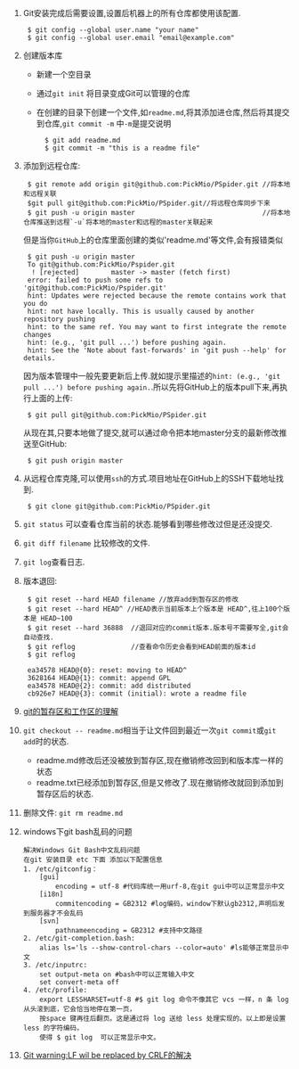 1. Git安装完成后需要设置,设置后机器上的所有仓库都使用该配置.

		$ git config --global user.name "your name"
		$ git config --global user.email "email@example.com"
2. 创建版本库
	- 新建一个空目录
	- 通过`git init` 将目录变成Git可以管理的仓库
	- 在创建的目录下创建一个文件,如`readme.md`,将其添加进仓库,然后将其提交到仓库,`git commit -m` 中`-m`是提交说明
			
			$ git add readme.md
			$ git commit -m "this is a readme file"

3. 添加到远程仓库:
		
		$ git remote add origin git@github.com:PickMio/PSpider.git //将本地和远程关联 
		$git pull git@github.com:PickMio/PSpider.git//将远程仓库同步下来
		$ git push -u origin master                                //将本地仓库推送到远程`-u`将本地的master和远程的master关联起来
	但是当你`GitHub`上的仓库里面创建的类似'readme.md'等文件,会有报错类似
		
		$ git push -u origin master
		To git@github.com:PickMio/Pspider.git
		 ! [rejected]        master -> master (fetch first)
		error: failed to push some refs to 'git@github.com:PickMio/Pspider.git'
		hint: Updates were rejected because the remote contains work that you do
		hint: not have locally. This is usually caused by another repository pushing
		hint: to the same ref. You may want to first integrate the remote changes
		hint: (e.g., 'git pull ...') before pushing again.
		hint: See the 'Note about fast-forwards' in 'git push --help' for details.
	因为版本管理中一般先要更新后上传.就如提示里描述的`hint: (e.g., 'git pull ...') before pushing again.`.所以先将GitHub上的版本pull下来,再执行上面的上传:
		
		$ git pull git@github.com:PickMio/PSpider.git
	从现在其,只要本地做了提交,就可以通过命令把本地master分支的最新修改推送至GitHub:

		$ git push origin master

4. 从远程仓库克隆,可以使用`ssh`的方式.项目地址在GitHub上的SSH下载地址找到.

		$ git clone git@github.com:PickMio/PSpider.git

5. `git status` 可以查看仓库当前的状态.能够看到哪些修改过但是还没提交.
6. `git diff filename` 比较修改的文件.
7. `git log`查看日志.
8. 版本退回:

		$ git reset --hard HEAD filename //放弃add到暂存区的修改 
		$ git reset --hard HEAD^ //HEAD表示当前版本上个版本是 HEAD^,往上100个版本是 HEAD~100
		$ git reset --hard 36888  //退回对应的commit版本.版本号不需要写全,git会自动查找.
		$ git reflog              //查看命令历史会看到HEAD前面的版本id
		$ git reflog

		ea34578 HEAD@{0}: reset: moving to HEAD^
		3628164 HEAD@{1}: commit: append GPL
		ea34578 HEAD@{2}: commit: add distributed
		cb926e7 HEAD@{3}: commit (initial): wrote a readme file

9. [git的暂存区和工作区的理解](http://dwz.cn/2iD47N)
10. `git checkout -- readme.md`相当于让文件回到最近一次`git commit`或`git add`时的状态.
	- readme.md修改后还没被放到暂存区,现在撤销修改回到和版本库一样的状态
	- readme.txt已经添加到暂存区,但是又修改了.现在撤销修改就回到添加到暂存区后的状态.
11. 删除文件: `git rm readme.md`
12. windows下git bash乱码的问题
	
		解决Windows Git Bash中文乱码问题
		在git 安装目录 etc 下面 添加以下配置信息
		1. /etc/gitconfig：	
			[gui]
				encoding = utf-8 #代码库统一用urf-8,在git gui中可以正常显示中文
			[i18n]
				commitencoding = GB2312 #log编码，window下默认gb2312,声明后发到服务器才不会乱码
			[svn]
				pathnameencoding = GB2312 #支持中文路径
		2. /etc/git-completion.bash:
			alias ls='ls --show-control-chars --color=auto' #ls能够正常显示中文
		3. /etc/inputrc:
			set output-meta on #bash中可以正常输入中文
			set convert-meta off
		4. /etc/profile:
	        export LESSHARSET=utf-8 #$ git log 命令不像其它 vcs 一样，n 条 log 从头滚到底，它会恰当地停在第一页，
			按space 键再往后翻页。这是通过将 log 送给 less 处理实现的。以上即是设置 less 的字符编码，
			使得 $ git log  可以正常显示中文。

13. [Git warning:LF wil be replaced by CRLF的解决](http://blog.csdn.net/feng88724/article/details/11600375)